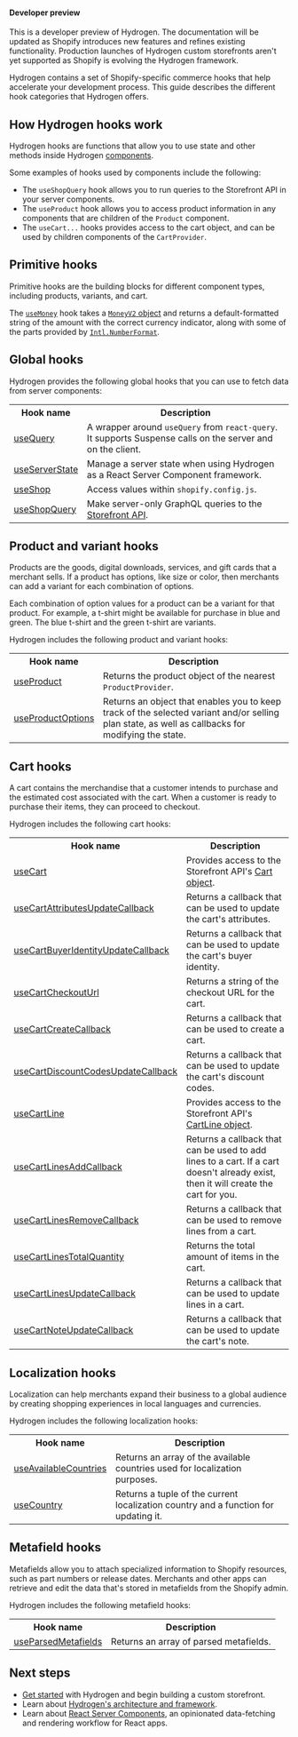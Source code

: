 <aside class="note beta">
<h4>Developer preview</h4>

<p>This is a developer preview of Hydrogen. The documentation will be updated as Shopify introduces new features and refines existing functionality. Production launches of Hydrogen custom storefronts aren't yet supported as Shopify is evolving the Hydrogen framework.</p>

</aside>

Hydrogen contains a set of Shopify-specific commerce hooks that help accelerate your development process. This guide describes the different hook categories that Hydrogen offers.

## How Hydrogen hooks work

Hydrogen hooks are functions that allow you to use state and other methods inside Hydrogen [components](/api/hydrogen/components).

Some examples of hooks used by components include the following:

- The `useShopQuery` hook allows you to run queries to the Storefront API in your server components.
- The `useProduct` hook allows you to access product information in any components that are children of the `Product` component.
- The `useCart...` hooks provides access to the cart object, and can be used by children components of the `CartProvider`.

## Primitive hooks

Primitive hooks are the building blocks for different component types, including products, variants, and cart.

The [`useMoney`](/api/hydrogen/hooks/primitive/usemoney) hook takes a [`MoneyV2` object](/api/storefront/reference/common-objects/moneyv2) and returns a default-formatted string of the amount with the correct currency indicator, along with some of the parts provided by [`Intl.NumberFormat`](https://developer.mozilla.org/en-US/docs/Web/JavaScript/Reference/Global_Objects/Intl/NumberFormat).

## Global hooks

Hydrogen provides the following global hooks that you can use to fetch data from server components:

<table>
  <tr>
    <th>Hook name</th>
    <th>Description</th>
  </tr>
  <tr>
    <td><a href="/api/hydrogen/hooks/global/usequery">useQuery</a></td>
    <td>A wrapper around <code>useQuery</code> from <code>react-query</code>. It supports Suspense calls on the server and on the client.</td>
  </tr>
  <tr>
    <td><a href="/api/hydrogen/hooks/global/useserverstate">useServerState</a></td>
    <td>Manage a server state when using Hydrogen as a React Server Component framework.</td>
  </tr>
  <tr>
    <td><a href="/api/hydrogen/hooks/global/useshop">useShop</a></td>
    <td>Access values within <code>shopify.config.js</code>.</td>
  </tr>
  <tr>
    <td><a href="/api/hydrogen/hooks/global/useshopquery">useShopQuery</a></td>
    <td>Make server-only GraphQL queries to the <a href="/api/storefront">Storefront API</a>.</td>
  </tr>
</table>

## Product and variant hooks

Products are the goods, digital downloads, services, and gift cards that a merchant sells. If a product has options, like size or color, then merchants can add a variant for each combination of options.

Each combination of option values for a product can be a variant for that product. For example, a t-shirt might be available for purchase in blue and green. The blue t-shirt and the green t-shirt are variants.

Hydrogen includes the following product and variant hooks:

<table>
  <tr>
    <th>Hook name</th>
    <th>Description</th>
  </tr>
  <tr>
    <td><a href="/api/hydrogen/hooks/product-variant/useproduct">useProduct</a></td>
    <td>Returns the product object of the nearest <code>ProductProvider</code>.</td>
  </tr>
  <tr>
    <td><a href="/api/hydrogen/hooks/product-variant/useproductoptions">useProductOptions</a></td>
    <td>Returns an object that enables you to keep track of the selected variant and/or selling plan state, as well as callbacks for modifying the state.</td>
  </tr>
</table>

## Cart hooks

A cart contains the merchandise that a customer intends to purchase and the estimated cost associated with the cart. When a customer is ready to purchase their items, they can proceed to checkout.

Hydrogen includes the following cart hooks:

<table>
  <tr>
    <th>Hook name</th>
    <th>Description</th>
  </tr>
  <tr>
    <td><a href="/api/hydrogen/hooks/cart/usecart">useCart</a></td>
    <td>Provides access to the Storefront API's <a href="/api/storefront/reference/cart/cart">Cart object</a>.</td>
  </tr>
  <tr>
    <td><a href="/api/hydrogen/hooks/cart/usecartattributesupdatecallback">useCartAttributesUpdateCallback</a></td>
    <td>Returns a callback that can be used to update the cart's attributes.</td>
  </tr>
  <tr>
    <td><a href="/api/hydrogen/hooks/cart/usecartbuyeridentityupdatecallback">useCartBuyerIdentityUpdateCallback</a></td>
    <td>Returns a callback that can be used to update the cart's buyer identity.</td>
  </tr>
  <tr>
    <td><a href="/api/hydrogen/hooks/cart/usecartcheckouturl">useCartCheckoutUrl</a></td>
    <td>Returns a string of the checkout URL for the cart.</td>
  </tr>
  <tr>
    <td><a href="/api/hydrogen/hooks/cart/usecartcreatecallback">useCartCreateCallback</a></td>
    <td>Returns a callback that can be used to create a cart.</td>
  </tr>
  <tr>
    <td><a href="/api/hydrogen/hooks/cart/usecartdiscountcodesupdatecallback">useCartDiscountCodesUpdateCallback</a></td>
    <td>Returns a callback that can be used to update the cart's discount codes.</td>
  </tr>
  <tr>
    <td><a href="/api/hydrogen/hooks/cart/usecartline">useCartLine</a></td>
    <td>Provides access to the Storefront API's <a href="/api/storefront/reference/cart/cartline">CartLine object</a>.</td>
  </tr>
  <tr>
    <td><a href="/api/hydrogen/hooks/cart/usecartlinesaddcallback">useCartLinesAddCallback</a></td>
    <td>Returns a callback that can be used to add lines to a cart. If a cart doesn't already exist, then it will create the cart for you.</td>
  </tr>
  <tr>
    <td><a href="/api/hydrogen/hooks/cart/usecartlinesremovecallback">useCartLinesRemoveCallback</a></td>
    <td>Returns a callback that can be used to remove lines from a cart.</td>
  </tr>
  <tr>
    <td><a href="/api/hydrogen/hooks/cart/usecartlinestotalquantity">useCartLinesTotalQuantity</a></td>
    <td>Returns the total amount of items in the cart.</td>
  </tr>
  <tr>
    <td><a href="/api/hydrogen/hooks/cart/usecartlinesupdatecallback">useCartLinesUpdateCallback</a></td>
    <td>Returns a callback that can be used to update lines in a cart.</td>
  </tr>
  <tr>
    <td><a href="/api/hydrogen/hooks/cart/usecartnoteupdatecallback">useCartNoteUpdateCallback</a></td>
    <td>Returns a callback that can be used to update the cart's note.</td>
  </tr>
</table>

## Localization hooks

Localization can help merchants expand their business to a global audience by creating shopping experiences in local languages and currencies.

Hydrogen includes the following localization hooks:

<table>
  <tr>
    <th>Hook name</th>
    <th>Description</th>
  </tr>
  <tr>
    <td><a href="/api/hydrogen/hooks/localization/useavailablecountries">useAvailableCountries</a></td>
    <td>Returns an array of the available countries used for localization purposes.</td>
  </tr>
  <tr>
    <td><a href="/api/hydrogen/hooks/localization/usecountry">useCountry</a></td>
    <td>Returns a tuple of the current localization country and a function for updating it.</td>
  </tr>
</table>

## Metafield hooks

Metafields allow you to attach specialized information to Shopify resources, such as part numbers or release dates. Merchants and other apps can retrieve and edit the data that's stored in metafields from the Shopify admin.

Hydrogen includes the following metafield hooks:

<table>
  <tr>
    <th>Hook name</th>
    <th>Description</th>
  </tr>
  <tr>
    <td><a href="/api/hydrogen/hooks/metafield/useparsedmetafields">useParsedMetafields</a></td>
    <td>Returns an array of parsed metafields.</td>
  </tr>
</table>

## Next steps

- [Get started](/custom-storefronts/hydrogen/getting-started) with Hydrogen and begin building a custom storefront.
- Learn about [Hydrogen's architecture and framework](/custom-storefronts/hydrogen/framework).
- Learn about [React Server Components](/custom-storefronts/hydrogen/framework/react-server-components), an opinionated data-fetching and rendering workflow for React apps.
